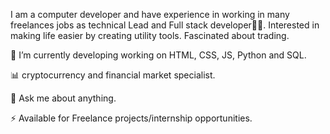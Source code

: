 I am a computer developer and have experience in working in many freelances jobs as technical Lead and Full stack developer👨‍💻. Interested in making life easier by creating utility tools. Fascinated about trading.



🔭 I’m currently developing working on HTML, CSS, JS, Python and SQL.

📊 cryptocurrency and financial market specialist.

💬 Ask me about anything. 

⚡ Available for Freelance projects/internship opportunities.
